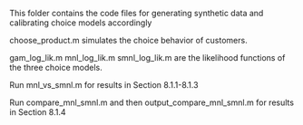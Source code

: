 This folder contains the code files for generating synthetic data and calibrating choice models accordingly

choose_product.m simulates the choice behavior of customers.

gam_log_lik.m mnl_log_lik.m smnl_log_lik.m are the likelihood functions of the three choice models.

Run mnl_vs_smnl.m for results in Section 8.1.1-8.1.3

Run compare_mnl_smnl.m and then output_compare_mnl_smnl.m for results in Section 8.1.4
